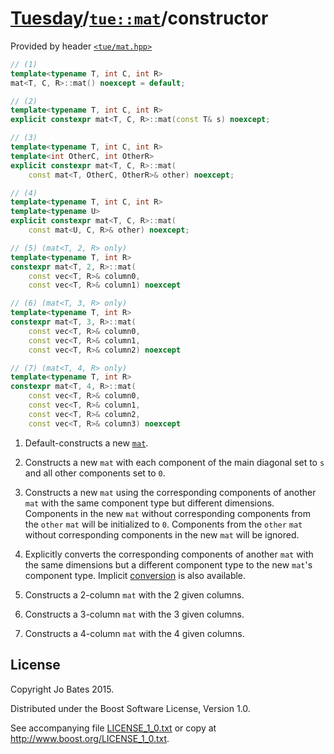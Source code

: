 [Tuesday](../../../README.md)/[`tue::mat`](../../headers/mat.md)/constructor
============================================================================
Provided by header [`<tue/mat.hpp>`](../../headers/mat.md)

```c++
// (1)
template<typename T, int C, int R>
mat<T, C, R>::mat() noexcept = default;

// (2)
template<typename T, int C, int R>
explicit constexpr mat<T, C, R>::mat(const T& s) noexcept;

// (3)
template<typename T, int C, int R>
template<int OtherC, int OtherR>
explicit constexpr mat<T, C, R>::mat(
    const mat<T, OtherC, OtherR>& other) noexcept;

// (4)
template<typename T, int C, int R>
template<typename U>
explicit constexpr mat<T, C, R>::mat(
    const mat<U, C, R>& other) noexcept;

// (5) (mat<T, 2, R> only)
template<typename T, int R>
constexpr mat<T, 2, R>::mat(
    const vec<T, R>& column0,
    const vec<T, R>& column1) noexcept

// (6) (mat<T, 3, R> only)
template<typename T, int R>
constexpr mat<T, 3, R>::mat(
    const vec<T, R>& column0,
    const vec<T, R>& column1,
    const vec<T, R>& column2) noexcept

// (7) (mat<T, 4, R> only)
template<typename T, int R>
constexpr mat<T, 4, R>::mat(
    const vec<T, R>& column0,
    const vec<T, R>& column1,
    const vec<T, R>& column2,
    const vec<T, R>& column3) noexcept
```

1. Default-constructs a new [`mat`](../../headers/mat.md).

2. Constructs a new `mat` with each component of the main diagonal set to `s`
   and all other components set to `0`.

3. Constructs a new `mat` using the corresponding components of another `mat`
   with the same component type but different dimensions. Components in the new
   `mat` without corresponding components from the `other` `mat` will be
   initialized to `0`. Components from the `other` `mat` without corresponding
   components in the new `mat` will be ignored.

4. Explicitly converts the corresponding components of another `mat` with the
   same dimensions but a different component type to the new `mat`'s component
   type. Implicit [conversion](conversion.md) is also available.

5. Constructs a 2-column `mat` with the 2 given columns.

6. Constructs a 3-column `mat` with the 3 given columns.

7. Constructs a 4-column `mat` with the 4 given columns.

License
-------
Copyright Jo Bates 2015.

Distributed under the Boost Software License, Version 1.0.

See accompanying file [LICENSE_1_0.txt](../../../LICENSE_1_0.txt) or copy at
http://www.boost.org/LICENSE_1_0.txt.

